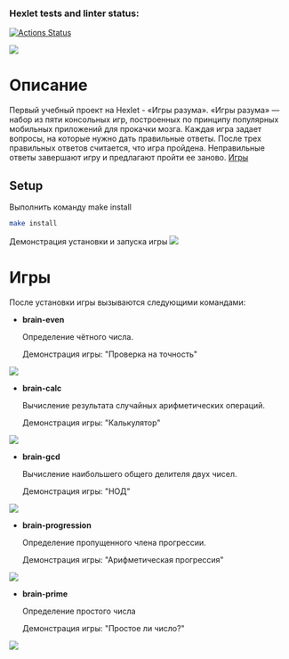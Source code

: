 ### Hexlet tests and linter status:
[![Actions Status](https://github.com/olesya-syrtina/frontend-project-44/actions/workflows/hexlet-check.yml/badge.svg)](https://github.com/olesya-syrtina/frontend-project-44/actions)

<a href="https://codeclimate.com/github/olesya-syrtina/frontend-project-44/maintainability"><img src="https://api.codeclimate.com/v1/badges/a1c7d1e394f23301c04a/maintainability" /></a>

# Описание
Первый учебный проект на Hexlet - «Игры разума».
«Игры разума» — набор из пяти консольных игр, построенных по принципу популярных мобильных приложений для прокачки мозга. Каждая игра задает вопросы, на которые нужно дать правильные ответы. После трех правильных ответов считается, что игра пройдена. Неправильные ответы завершают игру и предлагают пройти ее заново.
<a href="#games-description" >Игры</a>

## Setup

Выполнить команду make install

```bash
make install
```

Демонстрация установки и запуска игры
<a href="https://asciinema.org/a/Q7OrAfedjiKP0KIYCzhJ1OK3f" target="_blank"><img src="https://asciinema.org/a/Q7OrAfedjiKP0KIYCzhJ1OK3f.svg" /></a>

# Игры
<p id="games-description" ></p>

После установки игры вызываются следующими командами:

*   **brain-even**
    <p>Определение чётного числа.</p>
    <p>Демонстрация игры: "Проверка на точность"

<a href="https://asciinema.org/a/pkKjATC87huvGedLMZHUjdVP0" target="_blank"><img src="https://asciinema.org/a/pkKjATC87huvGedLMZHUjdVP0.svg" /></a></p>
    

*   **brain-calc**
    <p>Вычисление результата случайных арифметических операций.</p>
    <p>Демонстрация игры: "Калькулятор"

<a href="https://asciinema.org/a/V0RTRdLFjrPV1XdTp7f8IatAP" target="_blank"><img src="https://asciinema.org/a/V0RTRdLFjrPV1XdTp7f8IatAP.svg" /></a></p>


*   **brain-gcd**
    <p>Вычисление наибольшего общего делителя двух чисел.</p>
    <p>Демонстрация игры: "НОД"

<a href="https://asciinema.org/a/PiJh54KXgqcUQdUiqb6urCcoA" target="_blank"><img src="https://asciinema.org/a/PiJh54KXgqcUQdUiqb6urCcoA.svg" /></a></p>


*   **brain-progression**
    <p>Определение пропущенного члена прогрессии.</p>
    <p>Демонстрация игры: "Арифметическая прогрессия"

<a href="https://asciinema.org/a/1HWAi9EmeH2MFDESyJsu7kKri" target="_blank"><img src="https://asciinema.org/a/1HWAi9EmeH2MFDESyJsu7kKri.svg" /></a></p>


*   **brain-prime**
    <p>Определение простого числа</p>
    <p>Демонстрация игры: "Простое ли число?"

<a href="https://asciinema.org/a/DJ0N3dCp88PdlqobU52eJiKLo" target="_blank"><img src="https://asciinema.org/a/DJ0N3dCp88PdlqobU52eJiKLo.svg" /></a></p>
